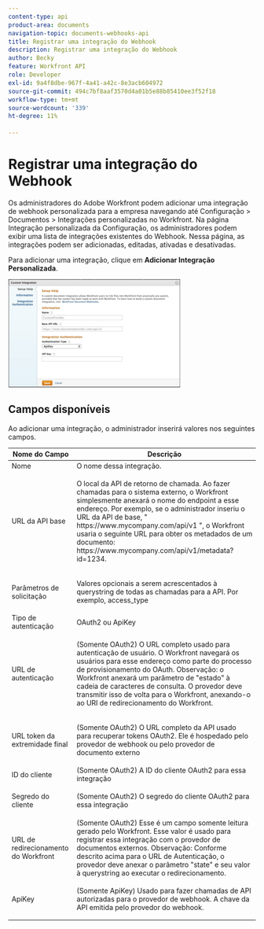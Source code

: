 ```yaml
---
content-type: api
product-area: documents
navigation-topic: documents-webhooks-api
title: Registrar uma integração do Webhook
description: Registrar uma integração do Webhook
author: Becky
feature: Workfront API
role: Developer
exl-id: 9a4f8dbe-967f-4a41-a42c-8e3acb604972
source-git-commit: 494c7bf8aaf3570d4a01b5e88b85410ee3f52f18
workflow-type: tm+mt
source-wordcount: '339'
ht-degree: 11%

---
```



# Registrar uma integração do Webhook

Os administradores do Adobe Workfront podem adicionar uma integração de webhook personalizada para a empresa navegando até Configuração > Documentos > Integrações personalizadas no Workfront. Na página Integração personalizada da Configuração, os administradores podem exibir uma lista de integrações existentes do Webhook. Nessa página, as integrações podem ser adicionadas, editadas, ativadas e desativadas.

Para adicionar uma integração, clique em **Adicionar Integração Personalizada**.

![Adicionar integração personalizada](assets/webhooks-integration-2-350x220.png)

## Campos disponíveis

Ao adicionar uma integração, o administrador inserirá valores nos seguintes campos.

<table style="table-layout:auto"> 
 <col> 
 <col> 
 <thead> 
  <tr> 
   <th>Nome do Campo</th> 
   <th>Descrição</th> 
  </tr> 
 </thead> 
 <tbody> 
  <tr> 
   <td>Nome</td> 
   <td>O nome dessa integração.</td> 
  </tr> 
  <tr> 
   <td>URL da API base</td> 
   <td> <p>O local da API de retorno de chamada. Ao fazer chamadas para o sistema externo, o Workfront simplesmente anexará o nome do endpoint a esse endereço. Por exemplo, se o administrador inseriu o URL da API de base, " https://www.mycompany.com/api/v1 ", o Workfront usaria o seguinte URL para obter os metadados de um documento: https://www.mycompany.com/api/v1/metadata?id=1234.</p> </td> 
  </tr> 
  <tr> 
   <td>Parâmetros de solicitação</td> 
   <td> <p>Valores opcionais a serem acrescentados à querystring de todas as chamadas para a API. Por exemplo, access_type </p> </td> 
  </tr> 
  <tr> 
   <td>Tipo de autenticação</td> 
   <td>OAuth2 ou ApiKey</td> 
  </tr> 
  <tr> 
   <td>URL de autenticação</td> 
   <td> <p>(Somente OAuth2) O URL completo usado para autenticação de usuário. O Workfront navegará os usuários para esse endereço como parte do processo de provisionamento do OAuth. Observação: o Workfront anexará um parâmetro de "estado" à cadeia de caracteres de consulta. O provedor deve transmitir isso de volta para o Workfront, anexando-o ao URI de redirecionamento do Workfront.</p> </td> 
  </tr> 
  <tr> 
   <td>URL token da extremidade final</td> 
   <td> <p>(Somente OAuth2) O URL completo da API usado para recuperar tokens OAuth2. Ele é hospedado pelo provedor de webhook ou pelo provedor de documento externo</p> </td> 
  </tr> 
  <tr> 
   <td>ID do cliente</td> 
   <td>(Somente OAuth2) A ID do cliente OAuth2 para essa integração</td> 
  </tr> 
  <tr> 
   <td>Segredo do cliente</td> 
   <td> <p>(Somente OAuth2) O segredo do cliente OAuth2 para essa integração</p> </td> 
  </tr> 
  <tr> 
   <td>URL de redirecionamento do Workfront</td> 
   <td>(Somente OAuth2) Esse é um campo somente leitura gerado pelo Workfront. Esse valor é usado para registrar essa integração com o provedor de documentos externos. Observação: Conforme descrito acima para o URL de Autenticação, o provedor deve anexar o parâmetro "state" e seu valor à querystring ao executar o redirecionamento.</td> 
  </tr> 
  <tr> 
   <td>ApiKey</td> 
   <td> <p>(Somente ApiKey) Usado para fazer chamadas de API autorizadas para o provedor de webhook. A chave da API emitida pelo provedor do webhook.</p> </td> 
  </tr> 
 </tbody> 
</table>

